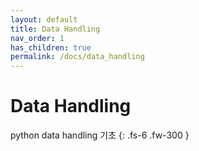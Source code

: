 ```yaml
---
layout: default
title: Data Handling
nav_order: 1
has_children: true
permalink: /docs/data_handling
---
```


# Data Handling

python data handling 기초
{: .fs-6 .fw-300 }